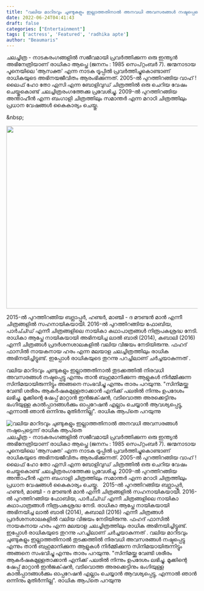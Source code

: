 ```yaml
---
title: "വലിയ മാറിടവും ചുണ്ടുകളും ഇല്ലാത്തതിനാൽ അനവധി അവസരങ്ങൾ നഷ്ടപ്പെട്ടെന്ന് രാധിക ആപ്‌തെ"
date: 2022-06-24T04:41:43
draft: false
categories: ["Entertainment"]
tags: ['actress', 'Featured', 'radhika apte']
author: "Beaumaris"
---
```


ചലച്ചിത്ര - നാടകരംഗങ്ങളിൽ സജീവമായി പ്രവർത്തിക്കുന്ന ഒരു ഇന്ത്യൻ അഭിനേത്രിയാണ് രാധികാ ആപ്തെ (ജനനം : 1985 സെപ്റ്റംബർ 7). ജന്മനാടായ പൂനെയിലെ 'ആസക്ത' എന്ന നാടക ട്രൂപ്പിൽ പ്രവർത്തിച്ചുകൊണ്ടാണ് രാധികയുടെ അഭിനയജീവിതം ആരംഭിക്കുന്നത്. 2005-ൽ പുറത്തിറങ്ങിയ വാഹ് ! ലൈഫ് ഹോ തോ ഏസി എന്ന ബോളിവുഡ് ചിത്രത്തിൽ ഒരു ചെറിയ വേഷം ചെയ്തുകൊണ്ട് ചലച്ചിത്രരംഗത്തേക്കു പ്രവേശിച്ചു. 2009-ൽ പുറത്തിറങ്ങിയ അന്താഹീൻ എന്ന ബംഗാളി ചിത്രത്തിലും സമാന്തർ എന്ന മറാഠി ചിത്രത്തിലും പ്രധാന വേഷങ്ങൾ കൈകാര്യം ചെയ്തു.

&amp;nbsp;

<img class="wp-image-340450 aligncenter" src="https://cdn.boolokam.com/articles/2022/06/fwfwwwf.jpg" alt="" width="643" height="482" />

2015-ൽ പുറത്തിറങ്ങിയ ബദ്ലാപ്പൂർ, ഹണ്ടർ, മാഞ്ചി - ദ മൗണ്ടൻ മാൻ എന്നീ ചിത്രങ്ങളിൽ സഹനായികയായി. 2016-ൽ പുറത്തിറങ്ങിയ ഫോബിയ, പാർച്ച്ഡ് എന്നീ ചിത്രങ്ങളിലെ നായികാ കഥാപാത്രങ്ങൾ നിരൂപകശ്രദ്ധ നേടി. രാധികാ ആപ്തേ നായികയായി അഭിനയിച്ച ലാൽ ബാരി (2014), കബാലി (2016) എന്നീ ചിത്രങ്ങൾ പ്രദർശനശാലകളിൽ വലിയ വിജയം നേടിയിരുന്നു. ഫഹദ് ഫാസിൽ നായകനായ ഹരം എന്ന മലയാള ചലച്ചിത്രത്തിലും രാധിക അഭിനയിച്ചിട്ടുണ്ട്. ഇപ്പോൾ രാധികയുടെ തുറന്നു പറച്ചിലാണ് ചർച്ചയാകുന്നത് .

വലിയ മാറിടവും ചുണ്ടുകളും ഇല്ലാത്തതിനാൽ തുടക്കത്തിൽ നിരവധി അവസരങ്ങൾ നഷ്ടപ്പെട്ടു എന്നും താൻ ബഹുമാനിക്കുന്ന ആളുകൾ നിർമ്മിക്കുന്ന സിനിമയായിരുന്നിട്ടും അങ്ങനെ സംഭവിച്ചു എന്നും താരം പറയുന്നു. "സിനിമയ്ക്കു വേണ്ടി ശരീരം ആകർഷകമുള്ളതാക്കാൻ എനിക്ക് പലരിൽ നിന്നും ഉപദേശം ലഭിച്ചു. മൂക്കിന്റെ ഷേപ്പ് മാറ്റാൻ ഇൻജക്‌ഷൻ, വടിവൊത്ത അരക്കെട്ടിനും ഭംഗിയുള്ള കാൽപ്പാദങ്ങൾക്കും ഓപ്പറേഷൻ എല്ലാം ചെയ്യാൻ ആവശ്യപ്പെട്ടു, എന്നാൽ ഞാൻ ഒന്നിനും മുതിർന്നില്ല". രാധിക ആപ്‌തെ പറയുന്നു


![വലിയ മാറിടവും ചുണ്ടുകളും ഇല്ലാത്തതിനാൽ അനവധി അവസരങ്ങൾ നഷ്ടപ്പെട്ടെന്ന് രാധിക ആപ്‌തെ](https://cdn.boolokam.com/articles/2022/06/fwfwwwf.jpg)ചലച്ചിത്ര - നാടകരംഗങ്ങളിൽ സജീവമായി പ്രവർത്തിക്കുന്ന ഒരു ഇന്ത്യൻ അഭിനേത്രിയാണ് രാധികാ ആപ്തെ (ജനനം : 1985 സെപ്റ്റംബർ 7). ജന്മനാടായ പൂനെയിലെ 'ആസക്ത' എന്ന നാടക ട്രൂപ്പിൽ പ്രവർത്തിച്ചുകൊണ്ടാണ് രാധികയുടെ അഭിനയജീവിതം ആരംഭിക്കുന്നത്. 2005-ൽ പുറത്തിറങ്ങിയ വാഹ് ! ലൈഫ് ഹോ തോ ഏസി എന്ന ബോളിവുഡ് ചിത്രത്തിൽ ഒരു ചെറിയ വേഷം ചെയ്തുകൊണ്ട് ചലച്ചിത്രരംഗത്തേക്കു പ്രവേശിച്ചു. 2009-ൽ പുറത്തിറങ്ങിയ അന്താഹീൻ എന്ന ബംഗാളി ചിത്രത്തിലും സമാന്തർ എന്ന മറാഠി ചിത്രത്തിലും പ്രധാന വേഷങ്ങൾ കൈകാര്യം ചെയ്തു. &nbsp; 2015-ൽ പുറത്തിറങ്ങിയ ബദ്ലാപ്പൂർ, ഹണ്ടർ, മാഞ്ചി - ദ മൗണ്ടൻ മാൻ എന്നീ ചിത്രങ്ങളിൽ സഹനായികയായി. 2016-ൽ പുറത്തിറങ്ങിയ ഫോബിയ, പാർച്ച്ഡ് എന്നീ ചിത്രങ്ങളിലെ നായികാ കഥാപാത്രങ്ങൾ നിരൂപകശ്രദ്ധ നേടി. രാധികാ ആപ്തേ നായികയായി അഭിനയിച്ച ലാൽ ബാരി (2014), കബാലി (2016) എന്നീ ചിത്രങ്ങൾ പ്രദർശനശാലകളിൽ വലിയ വിജയം നേടിയിരുന്നു. ഫഹദ് ഫാസിൽ നായകനായ ഹരം എന്ന മലയാള ചലച്ചിത്രത്തിലും രാധിക അഭിനയിച്ചിട്ടുണ്ട്. ഇപ്പോൾ രാധികയുടെ തുറന്നു പറച്ചിലാണ് ചർച്ചയാകുന്നത് . വലിയ മാറിടവും ചുണ്ടുകളും ഇല്ലാത്തതിനാൽ തുടക്കത്തിൽ നിരവധി അവസരങ്ങൾ നഷ്ടപ്പെട്ടു എന്നും താൻ ബഹുമാനിക്കുന്ന ആളുകൾ നിർമ്മിക്കുന്ന സിനിമയായിരുന്നിട്ടും അങ്ങനെ സംഭവിച്ചു എന്നും താരം പറയുന്നു. "സിനിമയ്ക്കു വേണ്ടി ശരീരം ആകർഷകമുള്ളതാക്കാൻ എനിക്ക് പലരിൽ നിന്നും ഉപദേശം ലഭിച്ചു. മൂക്കിന്റെ ഷേപ്പ് മാറ്റാൻ ഇൻജക്‌ഷൻ, വടിവൊത്ത അരക്കെട്ടിനും ഭംഗിയുള്ള കാൽപ്പാദങ്ങൾക്കും ഓപ്പറേഷൻ എല്ലാം ചെയ്യാൻ ആവശ്യപ്പെട്ടു, എന്നാൽ ഞാൻ ഒന്നിനും മുതിർന്നില്ല". രാധിക ആപ്‌തെ പറയുന്നു
